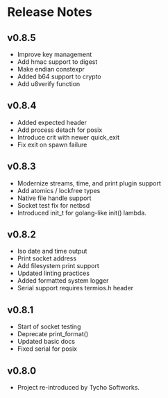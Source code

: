 # Release Notes

## v0.8.5
- Improve key management
- Add hmac support to digest
- Make endian constexpr
- Added b64 support to crypto
- Add u8verify function

## v0.8.4
- Added expected header
- Add process detach for posix
- Introduce crit with newer quick\_exit
- Fix exit on spawn failure

## v0.8.3
- Modernize streams, time, and print plugin support
- Add atomics / lockfree types
- Native file handle support
- Socket test fix for netbsd
- Introduced init\_t for golang-like init() lambda.

## v0.8.2
- Iso date and time output
- Print socket address
- Add filesystem print support
- Updated linting practices
- Added formatted system logger
- Serial support requires termios.h header

## v0.8.1
- Start of socket testing
- Deprecate print\_format()
- Updated basic docs
- Fixed serial for posix

## v0.8.0
- Project re-introduced by Tycho Softworks.

